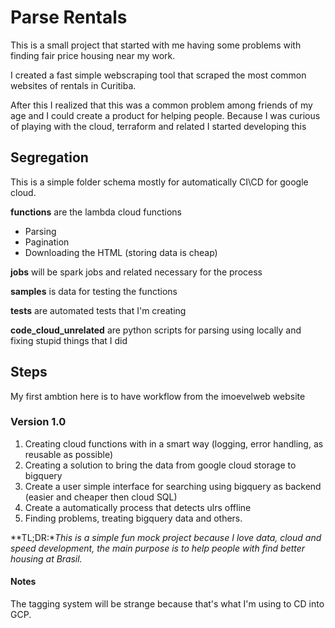 # Parse Rentals

This is a small project that started with me having some problems with finding fair price housing near my work.

I created a fast simple webscraping tool that scraped the most common websites of rentals in Curitiba.

After this I realized that this was a common problem among friends of my age and I could create a product for helping people. 
Because I was curious of playing with the cloud, terraform and related I started developing this

## Segregation 

This is a simple folder schema mostly for automatically CI\CD for google cloud.

**functions** are the lambda cloud functions
* Parsing
* Pagination
* Downloading the HTML (storing data is cheap)

**jobs** will be spark jobs and related necessary for the process

**samples** is data for testing the functions

**tests** are automated tests that I'm creating

**code_cloud_unrelated** are python scripts for parsing using locally and fixing stupid things that I did

## Steps

My first ambtion here is to have workflow from the imoevelweb website

### Version 1.0 
1. Creating cloud functions with in a smart way (logging, error handling, as reusable as possible)
2. Creating a solution to bring the data from google cloud storage to bigquery
3. Create a user simple interface for searching using bigquery as backend (easier and cheaper then cloud SQL)
4. Create a automatically process that detects ulrs offline
5. Finding problems, treating bigquery data and others.

**TL;DR:**This is a simple fun mock project because I love data, cloud and speed development, the main purpose is to help people with find better housing at Brasil.*

#### Notes
The tagging system will be strange because that's what I'm using to CD into GCP.